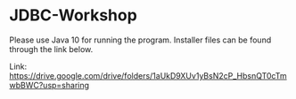 # JDBC-Workshop

Please use Java 10 for running the program.
Installer files can be found through the link below.

Link: https://drive.google.com/drive/folders/1aUkD9XUv1yBsN2cP_HbsnQT0cTmwbBWC?usp=sharing
